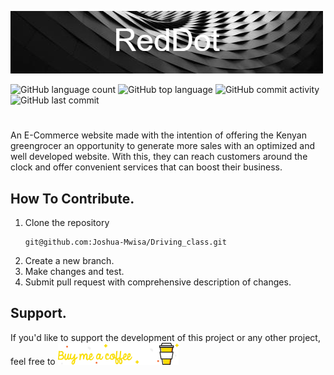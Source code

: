 ![RedDot logo](https://github.com/Joshua-Mwisa/Redot/blob/master/RedDot%20(1).png)

![GitHub language count](https://img.shields.io/github/languages/count/Joshua-Mwisa/Redot) 
![GitHub top language](https://img.shields.io/github/languages/top/Joshua-Mwisa/Redot)
![GitHub commit activity](https://img.shields.io/github/commit-activity/w/Joshua-Mwisa/Redot) 
![GitHub last commit](https://img.shields.io/github/last-commit/Joshua-Mwisa/Redot)

#

An E-Commerce website made with the intention of offering the Kenyan greengrocer an opportunity to generate more sales with an optimized and well developed website. With this, they can reach customers around the clock and offer convenient services that can boost their business.

## How To Contribute.

1. Clone the repository <pre> ``` git@github.com:Joshua-Mwisa/Driving_class.git ``` </pre>
2. Create a new branch.
3. Make changes and test.
4. Submit pull request with comprehensive description of changes.

## Support.

If you'd like to support the development of this project or any other project, feel free to [![coffee](https://github.com/Joshua-Mwisa/Redot/blob/master/official%20coffee.png)](https://www.buymeacoffee.com/josh_m) 

